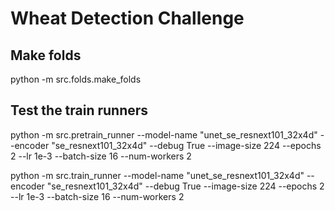 # Wheat Detection Challenge


## Make folds
python -m src.folds.make_folds

## Test the train runners
python -m src.pretrain_runner --model-name "unet_se_resnext101_32x4d" --encoder "se_resnext101_32x4d" --debug True --image-size 224 --epochs 2 --lr 1e-3 --batch-size 16 --num-workers 2

python -m src.train_runner --model-name "unet_se_resnext101_32x4d" --encoder "se_resnext101_32x4d" --debug True --image-size 224 --epochs 2 --lr 1e-3 --batch-size 16 --num-workers 2 

